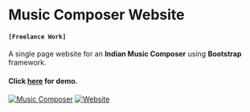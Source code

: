 # Music Composer Website

#### `[Freelance Work]`

A single page website for an **Indian Music Composer** using **Bootstrap** framework.

#### Click [here](https://vinitshahdeo.github.io/Music-Composer-Website/) for demo.

[![Music Composer](https://img.shields.io/badge/Music&nbsp;Composer-Ghibran&nbsp;SLOTS-blue.svg?style=for-the-badge)](https://vinitshahdeo.github.io/Music-Composer-Website/) [![Website](https://img.shields.io/badge/Bootsrap-Website-orange.svg?style=for-the-badge)](https://vinitshahdeo.github.io/Music-Composer-Website/) 